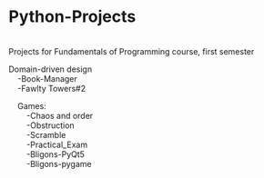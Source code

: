 # Python-Projects
<br/>
Projects for Fundamentals of Programming course, first semester<br/>

Domain-driven design<br/>
 &nbsp;&nbsp;&nbsp;&nbsp;-Book-Manager<br/>
 &nbsp;&nbsp;&nbsp;&nbsp;-Fawlty Towers#2<br/>

   &nbsp;&nbsp;&nbsp;&nbsp;Games:<br/>
    &nbsp;&nbsp;&nbsp;&nbsp;&nbsp;&nbsp;&nbsp;&nbsp;-Chaos and order<br/>
    &nbsp;&nbsp;&nbsp;&nbsp;&nbsp;&nbsp;&nbsp;&nbsp;-Obstruction<br/>
    &nbsp;&nbsp;&nbsp;&nbsp;&nbsp;&nbsp;&nbsp;&nbsp;-Scramble<br/>
    &nbsp;&nbsp;&nbsp;&nbsp;&nbsp;&nbsp;&nbsp;&nbsp;-Practical_Exam<br/>
    &nbsp;&nbsp;&nbsp;&nbsp;&nbsp;&nbsp;&nbsp;&nbsp;-Bligons-PyQt5<br/>
    &nbsp;&nbsp;&nbsp;&nbsp;&nbsp;&nbsp;&nbsp;&nbsp;-Bligons-pygame<br/>
<br/>
